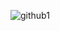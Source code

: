 ![github1](https://github.com/tumusiimek/tumusiimek/assets/109577986/7ab4bb9c-44c0-4468-9f66-d581b240328b)

